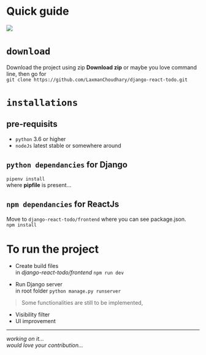 # Quick guide

![](https://i.imgur.com/Pg1bf30.gifv)

# `download`
Download the project using zip **Download zip** or maybe you love command line, then go for <br>
`git clone https://github.com/LaxmanChoudhary/django-react-todo.git`

# `installations`
## **pre-requisits**
- `python` 3.6 or higher <br>
- `nodeJs` latest stable or somewhere around <br>

## `python dependancies` for Django

`pipenv install`<br>
where **pipfile** is present...<br>

## `npm dependancies` for ReactJs

Move to `django-react-todo/frontend` where you can see package.json. <br>
`npm install`

# To run the project
- Create build files <br>
in *django-react-todo/frontend* `npm run dev`

- Run Django server <br>
in root folder `python manage.py runserver`

> Some functionalities are still to be implemented,<br>
- Visibility filter
- UI improvement

___

*working on it...*<br>
*would love your contribution...*
